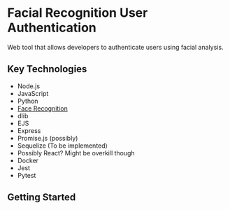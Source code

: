 # Facial Recognition User Authentication
<p> Web tool that allows developers to authenticate users using facial analysis. </p>

## Key Technologies
* Node.js
* JavaScript
* Python
* <a href="https://github.com/ageitgey/face_recognition"> Face Recognition </a>
* dlib
* EJS
* Express
* Promise.js (possibly)
* Sequelize (To be implemented)
* Possibly React? Might be overkill though
* Docker
* Jest
* Pytest 


## Getting Started
